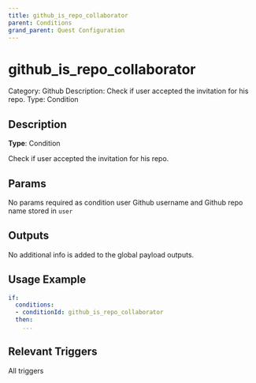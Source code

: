 ```yaml
---
title: github_is_repo_collaborator
parent: Conditions
grand_parent: Quest Configuration
---
```


# github_is_repo_collaborator

Category: Github
Description: Check if user accepted the invitation for his repo. 
Type: Condition

## Description

**Type**: Condition

Check if user accepted the invitation for his repo. 

## Params

No params required as condition user Github username and Github repo name stored in  `user`

## Outputs

No additional info is added to the global payload outputs.

## Usage Example

```yaml
if:
  conditions:
  - conditionId: github_is_repo_collaborator
  then:
    ...
```

## Relevant Triggers

All triggers
